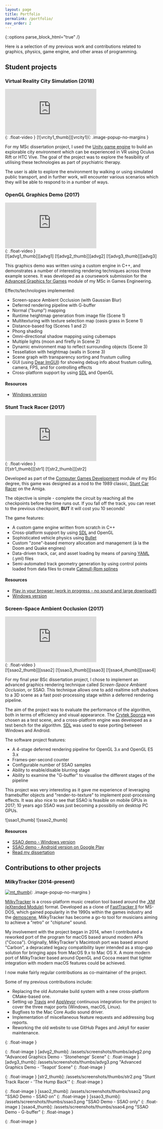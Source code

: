 ```yaml
---
layout: page
title: Portfolio
permalink: /portfolio/
nav_order: 2
---
```


{::options parse_block_html="true" /}

Here is a selection of my previous work and contributions related to graphics, physics, game engine, and other areas of programming.

## Student projects

### Virtual Reality City Simulation (2018)

<div>
<iframe src="https://www.youtube.com/embed/-Ff4RggZ8cg" frameborder="0" allowfullscreen></iframe>
</div>
{: .float-video }
[![vrcity1_thumb]][vrcity1]{: .image-popup-no-margins }

For my MSc dissertation project, I used the [Unity game engine][unity] to build an explorable city environment which can be experienced in VR using Oculus Rift or HTC Vive. The goal of the project was to explore the feasibility of utilising these technologies as part of psychiatric therapy.

The user is able to explore the environment by walking or using simulated public transport, and in further work, will encounter various scenarios which they will be able to respond to in a number of ways.

### OpenGL Graphics Demo (2017)

<div>
<iframe src="https://www.youtube.com/embed/HmmcYdPmeSk" frameborder="0" allowfullscreen></iframe>
</div>
{: .float-video }

<div class="gallery">
[![advg1_thumb]][advg1]
[![advg2_thumb]][advg2]
[![advg3_thumb]][advg3]
</div>

This graphics demo was written using a custom engine in C++, and demonstrates a number of interesting rendering techniques across three example scenes. It was developed as a coursework submission for the [Advanced Graphics for Games] module of my MSc in Games Engineering.

Effects/technologies implemented:

   * Screen-space Ambient Occlusion (with Gaussian Blur)
   * Deferred rendering pipeline with G-buffer
   * Normal ("bump") mapping
   * Runtime heightmap generation from image file (Scene 1)
   * Multitexturing with texture selection map (oasis grass in Scene 1)
   * Distance-based fog (Scenes 1 and 2)
   * Phong shading
   * Omni-directional shadow mapping using cubemaps
   * Multiple lights (moon and firefly in Scene 2)
   * Dynamic environment map to reflect surrounding objects (Scene 3)
   * Tessellation with heightmap (walls in Scene 3)
   * Scene graph with transparency sorting and frustum culling
   * GUI (using [Dear ImGUI][imgui]) for showing debug info about frustum culling, camera, FPS, and for controlling effects
   * Cross-platform support by using [SDL][sdl] and OpenGL

#### Resources

  * [Windows version](/assets/files/advg-win.zip)

### Stunt Track Racer (2017)

<div>
<iframe src="https://www.youtube.com/embed/AejAfFN0S30" frameborder="0" allowfullscreen></iframe>
</div>
{: .float-video }

<div class="gallery">
[![str1_thumb]][str1]
[![str2_thumb]][str2]
</div>

Developed as part of the [Computer Games Development] module of my BSc degree, this game was designed as a nod to the 1989 classic, [Stunt Car Racer](http://gamesnostalgia.com/en/game/stunt-track-racer) on the Amiga.

The objective is simple - complete the circuit by reaching all the checkpoints before the time runs out. If you fall off the track, you can reset to the previous checkpoint, __BUT__ it will cost you 10 seconds!
 
The game features:
  * A custom game engine written from scratch in C++
  * Cross-platform support by using [SDL][sdl] and OpenGL
  * Sophisticated vehicle physics using [Bullet][bullet]
  * Custom "zone"-based memory allocation and management (à la the Doom and Quake engines)
  * Data-driven track, car, and asset loading by means of parsing [YAML](http://yaml.org/) (.yml) files
  * Semi-automated track geometry generation by using control points loaded from data files to create [Catmull-Rom splines](https://en.wikipedia.org/wiki/Centripetal_Catmull%E2%80%93Rom_spline)

#### Resources

  * [Play in your browser (work in progress - no sound and large download!)](http://lavaburn.untergrund.net/str)
  * [Windows version](/assets/files/str-win.zip)

### Screen-Space Ambient Occlusion (2017)

<div>
<iframe src="https://www.youtube.com/embed/4wx3VB-fdTE" frameborder="0" allowfullscreen></iframe>
</div>
{: .float-video }
<div class="gallery">
[![ssao2_thumb]][ssao2]
[![ssao3_thumb]][ssao3]
[![ssao4_thumb]][ssao4]
</div>

For my final year BSc dissertation project, I chose to implement an advanced graphics rendering technique called _Screen-Space Ambient Occlusion_, or SSAO. This technique allows one to add realtime soft shadows to a 3D scene as a fast post-processing stage within a deferred rendering pipeline.

The aim of the project was to evaluate the performance of the algorithm, both in terms of efficiency and visual appearance. The [Crytek Sponza](http://g3d.cs.williams.edu/g3d/data10/index.html) was chosen as a test scene, and a cross-platform engine was developed as a test bench for the algorithm. [SDL][sdl] was used to ease porting between Windows and Android.

The software project features:
  * A 4-stage deferred rendering pipeline for OpenGL 3.x and OpenGL ES 3.x
  * Frames-per-second counter
  * Configurable number of SSAO samples
  * Ability to enable/disable blurring stage
  * Ability to examine the "G-buffer" to visualise the different stages of the pipeline

This project was very interesting as it gave me experience of leveraging framebuffer objects and "render-to-texture" to implement post-processing effects. It was also nice to see that SSAO is feasible on mobile GPUs in 2017; 10 years ago SSAO was just becoming a possibiliy on desktop PC GPUs.

<div id="ssao" class="twentytwenty-container">
![ssao1_thumb]
![ssao2_thumb]
</div>

#### Resources

  * [SSAO demo - Windows version](/assets/files/ssao-win.zip)
  * [SSAO demo - Android version on Google Play](https://play.google.com/store/apps/details?id=org.dwhinham.ssaodemo)
  * [Read my dissertation][dissertation_pdf]

## Contributions to other projects

### MilkyTracker (2014-present)

[![mt_thumb]][mt]{: .image-popup-no-margins }

[MilkyTracker] is a cross-platform music creation tool based around the [.XM (eXtended Module)] format. Developed as a clone of [FastTracker II](https://en.wikipedia.org/wiki/FastTracker_2) for MS-DOS, which gained popularity in the 1990s within the games industry and the [demoscene], MilkyTracker has become a go-to tool for musicians aiming to achieve a "retro" or "chiptune" sound.

My involvement with the project began in 2014, when I contributed a reworked port of the program for macOS based around modern APIs ("Cocoa"). Originally, MilkyTracker's Macintosh port was based around "Carbon", a depracated legacy compatibility layer intended as a stop-gap solution for bringing apps from MacOS 9.x to Mac OS X. A more modern port of MilkyTracker based around OpenGL and Cocoa meant that tighter integration with modern macOS features could be achieved.

I now make fairly regular contributions as co-maintainer of the project.

Some of my previous contributions include:
  * Replacing the old Automake build system with a new cross-platform CMake-based one.
  * Setting up [Travis] and [AppVeyor] continuous integration for the project to cover the three major ports (Windows, macOS, Linux).
  * Bugfixes to the Mac Core Audio sound driver.
  * Implementation of miscellaneous feature requests and addressing bug reports.
  * Reworking the old website to use GitHub Pages and Jekyll for easier maintenance.

<script>
$(document).ready(function() {
	$('.gallery').magnificPopup({
		delegate: 'a',
		type: 'image',
		closeOnContentClick: false,
		closeBtnInside: false,
		mainClass: 'mfp-with-zoom mfp-img-mobile',
		image: {
			verticalFit: true
		},
		gallery: {
			enabled: true
		},
		zoom: {
			enabled: true,
			duration: 300
		}
	});

	$('.image-popup-no-margins').magnificPopup({
		type: 'image',
		closeOnContentClick: true,
		closeBtnInside: false,
		fixedContentPos: true,
		mainClass: 'mfp-no-margins mfp-with-zoom',
		image: {
			verticalFit: true
		},
		zoom: {
			enabled: true,
			duration: 300
		}
	});
});

$(window).on('load', function() {
	$('#ssao').twentytwenty({
		default_offset_pct: 0.5,
		before_label: 'No SSAO',
		after_label: 'SSAO enabled, 8 samples',
		click_to_move: true 
	});
});
</script>

[vrcity1]: /assets/screenshots/vrcity1.png "VR City Simulation - Bus Stop"

[vrcity1_thumb]: /assets/screenshots/thumbs/vrcity1.png "VR City Simulation - Bus Stop"
{: .float-image }

[advg1]: /assets/screenshots/advg1.png "Advanced Graphics Demo - 'Oasis' Scene"
[advg2]: /assets/screenshots/advg2.png "Advanced Graphics Demo - 'Stonehenge' Scene"
[advg3]: /assets/screenshots/advg3.png "Advanced Graphics Demo - 'Teapot' Scene"

[advg1_thumb]: /assets/screenshots/thumbs/advg1.png "Advanced Graphics Demo - 'Oasis' Scene"
{: .float-image }
[advg2_thumb]: /assets/screenshots/thumbs/advg2.png "Advanced Graphics Demo - 'Stonehenge' Scene"
{: .float-image }
[advg3_thumb]: /assets/screenshots/thumbs/advg3.png "Advanced Graphics Demo - 'Teapot' Scene"
{: .float-image }

[str1]: /assets/screenshots/str1.png "Stunt Track Racer - 'A Dead Easy Little Exercise'"
[str2]: /assets/screenshots/str2.png "Stunt Track Racer - 'The Hump Back'"

[str1_thumb]: /assets/screenshots/thumbs/str1.png "Stunt Track Racer - 'A Dead Easy Little Exercise'"
{: .float-image }
[str2_thumb]: /assets/screenshots/thumbs/str2.png "Stunt Track Racer - 'The Hump Back'"
{: .float-image }

[ssao1]: /assets/screenshots/ssao1.png "SSAO Demo - SSAO off"
[ssao2]: /assets/screenshots/ssao2.png "SSAO Demo - SSAO on"
[ssao3]: /assets/screenshots/ssao3.png "SSAO Demo - SSAO only"
[ssao4]: /assets/screenshots/ssao4.png "SSAO Demo - G-buffer"

[ssao1_thumb]: /assets/screenshots/thumbs/ssao1.png "SSAO Demo - SSAO off"
{: .float-image }
[ssao2_thumb]: /assets/screenshots/thumbs/ssao2.png "SSAO Demo - SSAO on"
{: .float-image }
[ssao3_thumb]: /assets/screenshots/thumbs/ssao3.png "SSAO Demo - SSAO only"
{: .float-image }
[ssao4_thumb]: /assets/screenshots/thumbs/ssao4.png "SSAO Demo - G-buffer"
{: .float-image }

[dissertation_pdf]: /assets/docs/dale_whinham_screen_space_secondary_lighting.pdf

[mt]: /assets/screenshots/milkytracker.png "MilkyTracker"

[mt_thumb]: /assets/screenshots/milkytracker.png "MilkyTracker"
{: .float-image }

[unity]: https://unity3d.com
[sdl]: https://www.libsdl.org
[bullet]: http://bulletphysics.org
[imgui]: https://github.com/ocornut/imgui

[Computer Games Development]: https://www.ncl.ac.uk/module-catalogue/module.php?code=CSC3224
[Advanced Graphics for Games]: https://www.ncl.ac.uk/module-catalogue/module.php?code=CSC8502

[.XM (eXtended Module)]: https://en.wikipedia.org/wiki/XM_(file_format)
[demoscene]: https://en.wikipedia.org/wiki/Demoscene
[MilkyTracker]: http://milkytracker.titandemo.org
[Travis]: https://travis-ci.org
[AppVeyor]: https://www.appveyor.com
